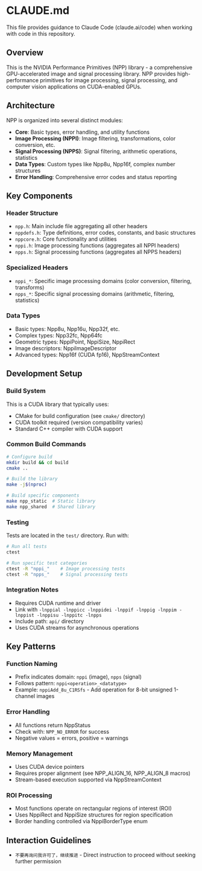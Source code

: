 # CLAUDE.md

This file provides guidance to Claude Code (claude.ai/code) when working with code in this repository.

## Overview
This is the NVIDIA Performance Primitives (NPP) library - a comprehensive GPU-accelerated image and signal processing library. NPP provides high-performance primitives for image processing, signal processing, and computer vision applications on CUDA-enabled GPUs.

## Architecture
NPP is organized into several distinct modules:
- **Core**: Basic types, error handling, and utility functions
- **Image Processing (NPPI)**: Image filtering, transformations, color conversion, etc.
- **Signal Processing (NPPS)**: Signal filtering, arithmetic operations, statistics
- **Data Types**: Custom types like Npp8u, Npp16f, complex number structures
- **Error Handling**: Comprehensive error codes and status reporting

## Key Components

### Header Structure
- `npp.h`: Main include file aggregating all other headers
- `nppdefs.h`: Type definitions, error codes, constants, and basic structures
- `nppcore.h`: Core functionality and utilities
- `nppi.h`: Image processing functions (aggregates all NPPI headers)
- `npps.h`: Signal processing functions (aggregates all NPPS headers)

### Specialized Headers
- `nppi_*`: Specific image processing domains (color conversion, filtering, transforms)
- `npps_*`: Specific signal processing domains (arithmetic, filtering, statistics)

### Data Types
- Basic types: Npp8u, Npp16u, Npp32f, etc.
- Complex types: Npp32fc, Npp64fc
- Geometric types: NppiPoint, NppiSize, NppiRect
- Image descriptors: NppiImageDescriptor
- Advanced types: Npp16f (CUDA fp16), NppStreamContext

## Development Setup

### Build System
This is a CUDA library that typically uses:
- CMake for build configuration (see `cmake/` directory)
- CUDA toolkit required (version compatibility varies)
- Standard C++ compiler with CUDA support

### Common Build Commands
```bash
# Configure build
mkdir build && cd build
cmake ..

# Build the library
make -j$(nproc)

# Build specific components
make npp_static  # Static library
make npp_shared  # Shared library
```

### Testing
Tests are located in the `test/` directory. Run with:
```bash
# Run all tests
ctest

# Run specific test categories
ctest -R "nppi_"    # Image processing tests
ctest -R "npps_"    # Signal processing tests
```

### Integration Notes
- Requires CUDA runtime and driver
- Link with `-lnppial -lnppicc -lnppidei -lnppif -lnppig -lnppim -lnppist -lnppisu -lnppitc -lnpps`
- Include path: `api/` directory
- Uses CUDA streams for asynchronous operations

## Key Patterns

### Function Naming
- Prefix indicates domain: `nppi` (image), `npps` (signal)
- Follows pattern: `nppi<operation>_<datatype>`
- Example: `nppiAdd_8u_C1RSfs` - Add operation for 8-bit unsigned 1-channel images

### Error Handling
- All functions return NppStatus
- Check with: `NPP_NO_ERROR` for success
- Negative values = errors, positive = warnings

### Memory Management
- Uses CUDA device pointers
- Requires proper alignment (see NPP_ALIGN_16, NPP_ALIGN_8 macros)
- Stream-based execution supported via NppStreamContext

### ROI Processing
- Most functions operate on rectangular regions of interest (ROI)
- Uses NppiRect and NppiSize structures for region specification
- Border handling controlled via NppiBorderType enum

## Interaction Guidelines
- `不要再询问我许可了，继续推进` - Direct instruction to proceed without seeking further permission